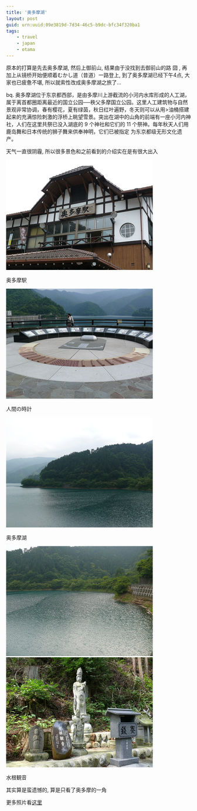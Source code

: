 ```yaml
---
title: '奥多摩湖'
layout: post
guid: urn:uuid:09e3819d-7d34-46c5-b9dc-bfc34f320ba1
tags:
    - travel
    - japan
    - otama
---
```


原本的打算是先去奥多摩湖, 然后上御前山, 结果由于没找到去御前山的路 囧 , 再加上从镜桥开始便顺着むかし道（昔道）一路登上, 到了奥多摩湖已经下午4点, 大家也已疲惫不堪, 所以就索性改成奥多摩湖之旅了...

bq. 奥多摩湖位于东京都西部，是由多摩川上游截流的小河内水库形成的人工湖，属于离首都圈距离最近的国立公园──秩父多摩国立公园。这里人工建筑物与自然景观非常协调，春有樱花，夏有绿茵，秋日红叶遍野，冬天则可以从用>油桶搭建起来的充满惊险刺激的浮桥上眺望雪景。突出在湖中的山角的前端有一座小河内神社，人们在这里共祭已没入湖底的 9 个神社和它们的 11 个祭神。每年秋天人们用鹿岛舞和日本传统的狮子舞来供奉神明，它们已被指定
为东京都级无形文化遗产。

天气一直很阴霾, 所以很多景色和之前看到的介绍实在是有很大出入

![](/media/images/2008/06/08/okutama-01.jpg)

奥多摩駅

![](/media/images/2008/06/08/okutama-02.jpg)

人間の時計

![](/media/images/2008/06/08/okutama-03.jpg)

奥多摩湖

![](/media/images/2008/06/08/okutama-04.jpg)
![](/media/images/2008/06/08/okutama-05.jpg)                                                                                                                                                               

水根観音

其实算是蛮遗憾的, 算是只看了奥多摩的一角

更多照片看[这里](http://gallery.me.com/linghua.zhang#100010&bgcolor=black&view=grid)

